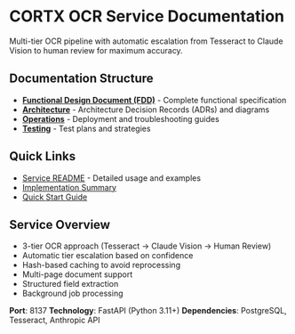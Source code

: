 # CORTX OCR Service Documentation

Multi-tier OCR pipeline with automatic escalation from Tesseract to Claude Vision to human review for maximum accuracy.

## Documentation Structure

- **[Functional Design Document (FDD)](./OCR_FDD.md)** - Complete functional specification
- **[Architecture](./architecture/)** - Architecture Decision Records (ADRs) and diagrams
- **[Operations](./operations/)** - Deployment and troubleshooting guides
- **[Testing](./testing/)** - Test plans and strategies

## Quick Links

- [Service README](../README.md) - Detailed usage and examples
- [Implementation Summary](../IMPLEMENTATION_SUMMARY.md)
- [Quick Start Guide](../QUICKSTART.md)

## Service Overview

- 3-tier OCR approach (Tesseract → Claude Vision → Human Review)
- Automatic tier escalation based on confidence
- Hash-based caching to avoid reprocessing
- Multi-page document support
- Structured field extraction
- Background job processing

**Port**: 8137
**Technology**: FastAPI (Python 3.11+)
**Dependencies**: PostgreSQL, Tesseract, Anthropic API
